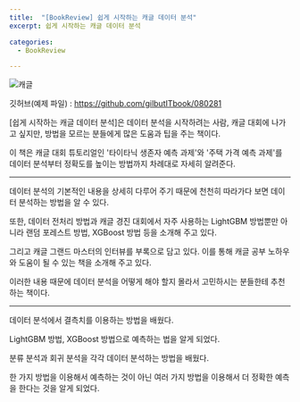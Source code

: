 ```yaml
---
title:  "[BookReview] 쉽게 시작하는 캐글 데이터 분석"
excerpt: 쉽게 시작하는 캐글 데이터 분석

categories:
  - BookReview

---
```


![캐글](https://user-images.githubusercontent.com/93234231/141727093-880de799-a66c-4703-8954-2b91ed34b6ee.PNG)

깃허브(예제 파일) : <https://github.com/gilbutITbook/080281>

 [쉽게 시작하는 캐글 데이터 분석]은 데이터 분석을 시작하려는 사람, 캐글 대회에 나가고 싶지만, 방법을 모르는 분들에게 많은 도움과 팁을 주는 책이다. 

 이 책은 캐글 대회 튜토리얼인 '타이타닉 생존자 예측 과제'와 '주택 가격 예측 과제'를 데이터 분석부터 정확도를 높이는 방법까지 차례대로 자세히 알려준다. 
 
 ---
 
 데이터 분석의 기본적인 내용을 상세히 다루어 주기 때문에 천천히 따라가다 보면 데이터 분석하는 방법을 알 수 있다. 

또한, 데이터 전처리 방법과 캐글 경진 대회에서 자주 사용하는 LightGBM 방법뿐만 아니라 랜덤 포레스트 방법, XGBoost 방법 등을 소개해 주고 있다. 

그리고 캐글 그랜드 마스터의 인터뷰를 부록으로 담고 있다. 이를 통해 캐글 공부 노하우와 도움이 될 수 있는 책을 소개해 주고 있다. 

 
이러한 내용 때문에 데이터 분석을 어떻게 해야 할지 몰라서 고민하시는 분들한테 추천하는 책이다. 

 ---
 
 데이터 분석에서 결측치를 이용하는 방법을 배웠다. 

LightGBM 방법, XGBoost 방법으로 예측하는 법을 알게 되었다. 

분류 분석과 회귀 분석을 각각 데이터 분석하는 방법을 배웠다. 

한 가지 방법을 이용해서 예측하는 것이 아닌 여러 가지 방법을 이용해서 더 정확한 예측을 한다는 것을 알게 되었다. 
